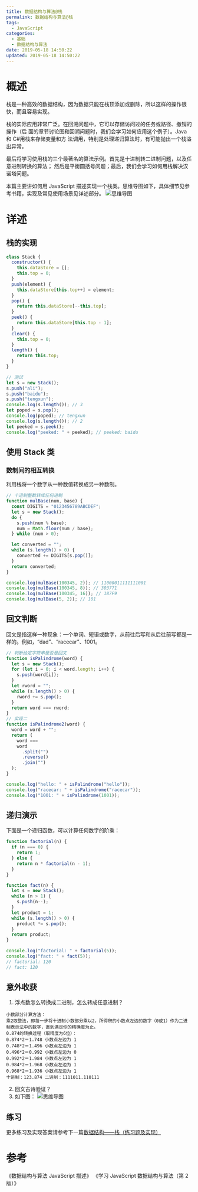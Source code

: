 ```yaml
---
title: 数据结构与算法@栈
permalink: 数据结构与算法@栈
tags:
  - JavaScript
categories:
  - 基础
  - 数据结构与算法
date: 2019-05-18 14:50:22
updated: 2019-05-18 14:50:22
---
```


# 概述

栈是一种高效的数据结构，因为数据只能在栈顶添加或删除，所以这样的操作很快，而且容易实现。

栈的实际应用非常广泛。在回溯问题中，它可以存储访问过的任务或路径、撤销的操作（后
面的章节讨论图和回溯问题时，我们会学习如何应用这个例子）。Java 和 C#用栈来存储变量和方
法调用，特别是处理递归算法时，有可能抛出一个栈溢出异常。

最后将学习使用栈的三个最著名的算法示例。首先是十进制转二进制问题，以及任意进制转换的算法；
然后是平衡圆括号问题；最后，我们会学习如何用栈解决汉诺塔问题。

本篇主要讲如何用 JavaScript 描述实现一个栈类。思维导图如下，具体细节见参考书籍，实现及常见使用场景见详述部分。
![思维导图](0.svg)

<!-- more -->

# 详述

## 栈的实现

```js
class Stack {
  constructor() {
    this.dataStore = [];
    this.top = 0;
  }
  push(element) {
    this.dataStore[this.top++] = element;
  }
  pop() {
    return this.dataStore[--this.top];
  }
  peek() {
    return this.dataStore[this.top - 1];
  }
  clear() {
    this.top = 0;
  }
  length() {
    return this.top;
  }
}

// 测试
let s = new Stack();
s.push("ali");
s.push("baidu");
s.push("tengxun");
console.log(s.length()); // 3
let poped = s.pop();
console.log(poped); // tengxun
console.log(s.length()); // 2
let peeked = s.peek();
console.log("peeked: " + peeked); // peeked: baidu
```

## 使用 Stack 类

### 数制间的相互转换

利用栈将一个数字从一种数值转换成另一种数制。

```js
// 十进制整数转成任何进制
function mulBase(num, base) {
  const DIGITS = "0123456789ABCDEF";
  let s = new Stack();
  do {
    s.push(num % base);
    num = Math.floor(num / base);
  } while (num > 0);

  let converted = "";
  while (s.length() > 0) {
    converted += DIGITS[s.pop()];
  }
  return converted;
}

console.log(mulBase(100345, 2)); // 11000011111111001
console.log(mulBase(100345, 8)); // 303771
console.log(mulBase(100345, 16)); // 187F9
console.log(mulBase(5, 2)); // 101
```

## 回文判断

回文是指这样一种现象：一个单词、短语或数字，从前往后写和从后往前写都是一样的。例如，“dad”、“racecar”、1001。

```js
// 判断给定字符串是否是回文
function isPalindrome(word) {
  let s = new Stack();
  for (let i = 0; i < word.length; i++) {
    s.push(word[i]);
  }
  let rword = "";
  while (s.length() > 0) {
    rword += s.pop();
  }
  return word === rword;
}
// 实现二
function isPalindrome2(word) {
  word = word + "";
  return (
    word ===
    word
      .split("")
      .reverse()
      .join("")
  );
}

console.log("hello: " + isPalindrome("hello"));
console.log("racecar: " + isPalindrome("racecar"));
console.log("1001: " + isPalindrome(1001));
```

## 递归演示

下面是一个递归函数，可以计算任何数字的阶乘：

```js
function factorial(n) {
  if (n === 0) {
    return 1;
  } else {
    return n * factorial(n - 1);
  }
}

function fact(n) {
  let s = new Stack();
  while (n > 1) {
    s.push(n--);
  }
  let product = 1;
  while (s.length() > 0) {
    product *= s.pop();
  }
  return product;
}

console.log("factorial: " + factorial(5));
console.log("fact: " + fact(5));
// factorial: 120
// fact: 120
```

## 意外收获

1. 浮点数怎么转换成二进制，怎么转成任意进制？

```
小数部分计算方法：
乘2取整法，即每一步将十进制小数部分乘以2，所得积的小数点左边的数字（0或1）作为二进制表示法中的数字，直到满足你的精确度为止。
0.874的转换过程（取精度为6位）：
0.874*2＝1.748 小数点左边为 1
0.748*2＝1.496 小数点左边为 1
0.496*2＝0.992 小数点左边为 0
0.992*2＝1.984 小数点左边为 1
0.984*2＝1.968 小数点左边为 1
0.968*2＝1.936 小数点左边为 1
十进制：123.874 二进制：1111011.110111
```

2. 回文古诗验证？
3. 如下图：
![思维导图](1.jpg)

## 练习

更多练习及实现答案请参考下一篇[数据结构——栈（练习题及实现）](/2019/04/30/data-structures-stack-2)

# 参考

《数据结构与算法 JavaScript 描述》
《学习 JavaScript 数据结构与算法（第 2 版）》

